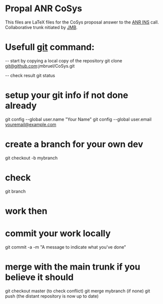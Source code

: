 # Propal ANR CoSys

This files are LaTeX files for the CoSys proposal answer to the
[ANR INS](http://www.agence-nationale-recherche.fr/programmes-de-recherche/appel-detail/ingenierie-numerique-et-securite-ins-2011/) call.
Collaborative trunk nitiated by [JMB](mailto:bruel@irit.fr).

# Usefull [git](http://git-scm.com/) command:

-- start by copying a local copy of the repository
git clone git@github.com:jmbruel/CoSys.git

-- check result
git status

# setup your git info if not done already
git config --global user.name "Your Name"
git config --global user.email youremail@example.com

# create a branch for your own dev
git checkout -b mybranch
# check
git branch 

# work then
# commit your work locally
git commit -a -m "A message to indicate what you've done"

# merge with the main trunk if you believe it should
git checkout master (to check conflict)
git merge mybranch  (if none)
git push (the distant repository is now up to date)